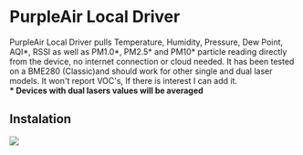 <h1>PurpleAir Local Driver</h1>
PurpleAir Local Driver pulls Temperature, Humidity, Pressure, Dew Point, AQI*, RSSI as well as PM1.0*, PM2.5* and PM10* particle reading directly from the device, no internet connection or cloud needed.
It has been tested on a BME280 (Classic)and should work for other single and dual laser models. It won't report VOC's, If there is interest I can add it.<br>
<b>* Devices with dual lasers values will be averaged</b>
<br>
<h2>Instalation</h2>
<img src='http://sidjohn1.github.io/hubitat/PurpleAirLocal/setup.jpeg'>
